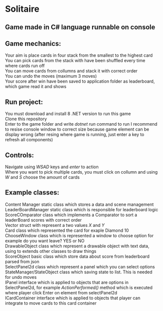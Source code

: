 # Solitaire  
## Game made in C# language runnable on console  
## Game mechanics:  
Your aim is place cards in four stack from the smallest to the highest card  
You can pick cards from the stack with have been shuffled every time where cards run off  
You can move cards from collumns and stack it with correct order  
You can undo the moves (maximum 3 moves)  
Your score after win have been saved to application folder as leaderboard, which game read it and shows  
## Run project:  
You must download and install 8 .NET version to run this game  
Clone this repository  
Enter to the game folder and write *dotnet run* command to run 
I recommend to resise console window to correct size because game element can be display wrong (after resing where game is running,  just enter a key to refresh all components)  
## Controls:  
Navigate using *WSAD* keys and *enter* to action  
Where you want to pick multiple cards, you must click on collumn and using *W* and *S* choose the amount of cards  
## Example classes:  
Content Manager  static class which stores a data and scene management  
LeaderBoardManager static class which is responsible for leaderboard logic  
ScoreCOmparator class which implements a Comparator to sort a leaderBoard scores with correct order  
Vector struct with represent a two values *X* and *Y*  
Card class which represented the card for exaple Diamond 10  
ChooseWindow class which is represented a window to choose option for example do you want leave? YES or NO  
DrawableObject class which represent a drawable object with text data, using to extends other classes to draw things  
ScoreObject basic class which store data about score from leaderboard parsed from json  
SelectPanel2d class which represent a panel which you can select options  
StateManager/StateObject class which saving state to list. This is needed for undo moves  
IPanel interface which is applied to objects that are options in SelectPanel2d, for example *ActionPerformed()* method which is  executed where player click Enter on element from selectPanel2d  
ICardContainer interface which is applied to objects that player can integrate to move cards to this card container  